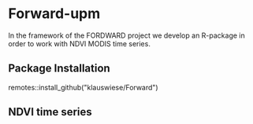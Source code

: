 # Forward-upm

In the framework of the FORDWARD project we develop an R-package in order to work with NDVI MODIS time series.

## Package Installation
remotes::install_github("klauswiese/Forward")

## NDVI time series

